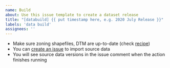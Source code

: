 ```yaml
---
name: Build
about: Use this issue template to create a dataset release
title: "[databuild] {{ put timestamp here, e.g. 2020 July Release }}"
labels: 'data build'
assignees: ''
---
```


- Make sure zoning shapefiles, DTM are up-to-date (check [recipe](https://github.com/NYCPlanning/recipes))
- You can [create an issue](https://github.com/NYCPlanning/recipes/issues/new?assignees=aferrar%2C+croswell81&labels=dataloading&template=zoning-tax-lots-bulk-load.md&title=%5Bztl%5D+Zoning+Tax+Lots+Bulk+Load) to import source data
- You will see source data versions in the issue comment when the action finishes running
